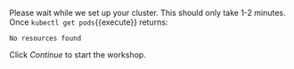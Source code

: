 Please wait while we set up your cluster. This should only take 1-2 minutes. Once `kubectl get pods`{{execute}} returns:

```
No resources found
```

Click _Continue_ to start the workshop.
